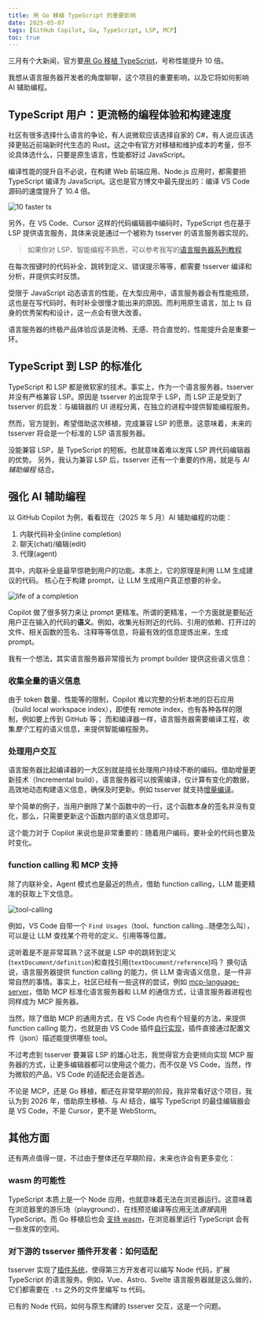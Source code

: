 ```yaml
---
title: 用 Go 移植 TypeScript 的重要影响
date: 2025-05-07
tags: [GitHub Copilot, Go, TypeScript, LSP, MCP]
toc: true
---
```


三月有个大新闻，官方要[用 Go 移植 TypeScript](https://devblogs.microsoft.com/typescript/typescript-native-port/)，号称性能提升 10 倍。

我想从语言服务器开发者的角度聊聊，这个项目的重要影响，以及它将如何影响 AI 辅助编程。

## TypeScript 用户：更流畅的编程体验和构建速度

社区有很多选择什么语言的争论，有人说微软应该选择自家的 C#，有人说应该选择更贴近前端新时代生态的 Rust。这之中有官方对移植和维护成本的考量，但不论具体选什么，只要是原生语言，性能都好过 JavaScript。

编译性能的提升自不必说，在构建 Web 前端应用、Node.js 应用时，都需要把 TypeScript 编译为 JavaScript。这也是官方博文中最先提出的：编译 VS Code 源码的速度提升了 10.4 倍。

![10 faster ts](https://imbant-blog.oss-cn-shanghai.aliyuncs.com/blog-img/ts-go/10xts.png)

另外，在 VS Code、Cursor 这样的代码编辑器中编码时，TypeScript 也在基于 LSP 提供语言服务，具体来说是通过一个被称为 tsserver 的语言服务器实现的。

> 如果你对 LSP、智能编程不熟悉，可以参考我写的[语言服务器系列教程](/blog/2024/08/24/LSP1/)

在每次按键时的代码补全、跳转到定义、错误提示等等，都需要 tsserver 编译和分析，并提供实时反馈。

受限于 JavaScript 动态语言的性能，在大型应用中，语言服务器会有性能瓶颈，这也是在写代码时，有时补全很慢才能出来的原因。而利用原生语言，加上 ts 自身的优秀架构和设计，这一点会有很大改善。

语言服务器的终极产品体验应该是流畅、无感、符合直觉的，性能提升会是重要一环。

## TypeScript 到 LSP 的标准化

TypeScript 和 LSP 都是微软家的技术。事实上，作为一个语言服务器，tsserver 并没有严格兼容 LSP。原因是 tsserver 的出现早于 LSP，而 LSP 正是受到了 tsserver 的启发：与编辑器的 UI 进程分离，在独立的进程中提供智能编程服务。

然而，官方提到，希望借助这次移植，完成兼容 LSP 的愿景。这意味着，未来的 tsserver 将会是一个标准的 LSP 语言服务器。

没能兼容 LSP，是 TypeScript 的短板。也就意味着难以发挥 LSP 跨代码编辑器的优势。
另外，我认为兼容 LSP 后，tsserver 还有一个重要的作用，就是与 _AI 辅助编程_ 结合。

## 强化 AI 辅助编程

以 GitHub Copilot 为例，看看现在（2025 年 5 月）AI 辅助编程的功能：

1. 内联代码补全(inline completion)
2. 聊天(chat)/编辑(edit)
3. 代理(agent)

其中，内联补全是最早惊艳到用户的功能。本质上，它的原理是利用 LLM 生成建议的代码。
核心在于构建 prompt，让 LLM 生成用户真正想要的补全。

![life of a completion](<https://imbant-blog.oss-cn-shanghai.aliyuncs.com/blog-img/ts-go/Life%20of%20a%20(inline)%20Completion.png>)

Copilot 做了很多努力来让 prompt 更精准。所谓的更精准，一个方面就是要贴近用户正在输入的代码的**语义**。例如，收集光标附近的代码、引用的依赖、打开过的文件、相关函数的签名、注释等等信息，将最有效的信息提炼出来，生成 prompt。

我有一个想法，其实语言服务器非常擅长为 prompt builder 提供这些语义信息：

### 收集全量的语义信息

由于 token 数量、性能等的限制，Copilot 难以完整的分析本地的巨石应用（build local workspace index），即使有 remote index，也有各种各样的限制，例如要上传到 GitHub 等；
而和编译器一样，语言服务器需要编译工程，收集*整个*工程的语义信息，来提供智能编程服务。

### 处理用户交互

语言服务器比起编译器的一大区别就是擅长处理用户持续不断的编码。借助增量更新技术（Incremental build），语言服务器可以按需编译，仅计算有变化的数据，高效地动态构建语义信息，确保及时更新。例如 tsserver 就支持[增量编译](https://github.com/microsoft/Typescript/wiki/Performance#incremental-project-emit)。

举个简单的例子，当用户删除了某个函数中的一行，这个函数本身的签名并没有变化，那么，只需要更新这个函数内部的语义信息即可。

这个能力对于 Copilot 来说也是非常重要的：随着用户编码，要补全的代码也要及时变化。

### function calling 和 MCP 支持

除了内联补全，Agent 模式也是最近的热点，借助 function calling，LLM 能更精准的获取上下文信息。

![tool-calling](https://code.visualstudio.com/assets/api/extension-guides/tools/copilot-tool-calling-flow.png)

例如，VS Code 自带一个 `Find Usages`（tool、function calling...随便怎么叫），可以是让 LLM 查找某个符号的定义、引用等等位置。

这听着是不是非常耳熟？这不就是 LSP 中的跳转到定义(`textDocument/definition`)和查找引用(`textDocument/reference`)吗？
换句话说，语言服务器提供 function calling 的能力，供 LLM 查询语义信息，是一件非常自然的事情。事实上，社区已经有一些这样的尝试，例如 [mcp-language-server](https://github.com/isaacphi/mcp-language-server)，借助 MCP 标准化语言服务器和 LLM 的通信方式，让语言服务器进程也同样成为 MCP 服务器。

当然，除了借助 MCP 的通用方式，在 VS Code 内也有个轻量的方法，来提供 function calling 能力，也就是由 VS Code 插件[自行实现](https://code.visualstudio.com/api/extension-guides/tools)，插件直接通过配置文件（json）描述能提供哪些 tool。

不过考虑到 tsserver 要兼容 LSP 的雄心壮志，我觉得官方会更倾向实现 MCP 服务器的方式，让更多编辑器都可以使用这个能力，而不仅是 VS Code，当然，作为微软的产品，VS Code 的适配还会是首选。

不论是 MCP，还是 Go 移植，都还在非常早期的阶段，我非常看好这个项目，我认为到 2026 年，借助原生移植、与 AI 结合，编写 TypeScript 的最佳编辑器会是 VS Code，不是 Cursor，更不是 WebStorm。

## 其他方面

还有两点值得一提，不过由于整体还在早期阶段，未来也许会有更多变化：

### wasm 的可能性

TypeScript 本质上是一个 Node 应用，也就意味着无法在浏览器运行。这意味着在浏览器里的游乐场（playground）、在线预览编译等应用无法*直接*调用 TypeScript。而 Go 移植后也会 [支持 wasm](https://github.com/microsoft/typescript-go/discussions/458)，在浏览器里运行 TypeScript 会有一些发挥的空间。

### 对下游的 tsserver 插件开发者：如何适配

tsserver 实现了[插件系统](https://github.com/microsoft/TypeScript/wiki/Writing-a-Language-Service-Plugin)，使得第三方开发者可以编写 Node 代码，扩展 TypeScript 的语言服务。例如，Vue、Astro、Svelte 语言服务器就是这么做的，它们都需要在 `.ts` 之外的文件里编写 ts 代码。

已有的 Node 代码，如何与原生构建的 tsserver 交互，这是一个问题。
